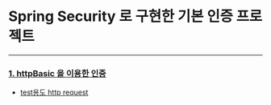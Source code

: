 # Spring Security 로 구현한 기본 인증 프로젝트
---

### [1. httpBasic 을 이용한 인증](https://www.notion.so/jyyoon0615/Spring-Security-35b8f3dcebb44e2888dfac1b6499d6a0?pvs=4)
- [test용도 http request](src/main/http-request/httpBasic.http)